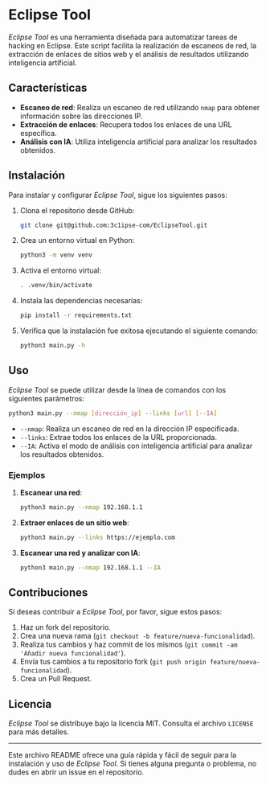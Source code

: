 # Eclipse Tool

_Eclipse Tool_ es una herramienta diseñada para automatizar tareas de hacking en Eclipse. Este script facilita la realización de escaneos de red, la extracción de enlaces de sitios web y el análisis de resultados utilizando inteligencia artificial.

## Características

- **Escaneo de red**: Realiza un escaneo de red utilizando `nmap` para obtener información sobre las direcciones IP.
- **Extracción de enlaces**: Recupera todos los enlaces de una URL específica.
- **Análisis con IA**: Utiliza inteligencia artificial para analizar los resultados obtenidos.

## Instalación

Para instalar y configurar _Eclipse Tool_, sigue los siguientes pasos:

1. Clona el repositorio desde GitHub:
    ```bash
    git clone git@github.com:3c1ipse-com/EclipseTool.git
    ```
    
2. Crea un entorno virtual en Python:
    ```bash
    python3 -m venv venv
    ```
    
3. Activa el entorno virtual:
    ```bash
    . .venv/bin/activate
    ```
    
4. Instala las dependencias necesarias:
    ```bash
    pip install -r requirements.txt
    ```

5. Verifica que la instalación fue exitosa ejecutando el siguiente comando:
    ```bash
    python3 main.py -h
    ```

## Uso

_Eclipse Tool_ se puede utilizar desde la línea de comandos con los siguientes parámetros:

```bash
python3 main.py --nmap [dirección_ip] --links [url] [--IA]
```

- `--nmap`: Realiza un escaneo de red en la dirección IP especificada.
- `--links`: Extrae todos los enlaces de la URL proporcionada.
- `--IA`: Activa el modo de análisis con inteligencia artificial para analizar los resultados obtenidos.

### Ejemplos

1. **Escanear una red**:
    ```bash
    python3 main.py --nmap 192.168.1.1
    ```
    
2. **Extraer enlaces de un sitio web**:
    ```bash
    python3 main.py --links https://ejemplo.com
    ```
    
3. **Escanear una red y analizar con IA**:
    ```bash
    python3 main.py --nmap 192.168.1.1 --IA
    ```

## Contribuciones

Si deseas contribuir a _Eclipse Tool_, por favor, sigue estos pasos:

1. Haz un fork del repositorio.
2. Crea una nueva rama (`git checkout -b feature/nueva-funcionalidad`).
3. Realiza tus cambios y haz commit de los mismos (`git commit -am 'Añadir nueva funcionalidad'`).
4. Envía tus cambios a tu repositorio fork (`git push origin feature/nueva-funcionalidad`).
5. Crea un Pull Request.

## Licencia

_Eclipse Tool_ se distribuye bajo la licencia MIT. Consulta el archivo `LICENSE` para más detalles.

---

Este archivo README ofrece una guía rápida y fácil de seguir para la instalación y uso de _Eclipse Tool_. Si tienes alguna pregunta o problema, no dudes en abrir un issue en el repositorio.